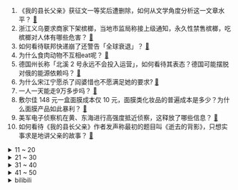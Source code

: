 1. 《我的县长父亲》获征文一等奖后遭删除，如何从文学角度分析这一文章水平？ [:link:](https://www.zhihu.com/question/554365776)
2. 浙江义乌要求商家下架槟榔，当地市监局称接上级通知，永久性禁售槟榔，吃槟榔对人体有哪些危害？ [:link:](https://www.zhihu.com/question/554405669)
3. 如何看待联邦快递崩了还警告「全球衰退」？ [:link:](https://www.zhihu.com/question/554251604)
4. 为什么食肉动物不互相eat呢？ [:link:](https://www.zhihu.com/question/546078439)
5. 德国州长称「北溪 2 号永远不会投入运营」，如何看待其表态？德国可能摆脱对俄的能源依赖吗？ [:link:](https://www.zhihu.com/question/554392897)
6. 为什么宋江宁愿杀了阎婆惜也不愿满足她的要求? [:link:](https://www.zhihu.com/question/554059663)
7. 一人一天能走9万多步吗？ [:link:](https://www.zhihu.com/question/328957067)
8. 敷尔佳 148 元一盒面膜成本仅 10 元，面膜类化妆品的普遍成本是多少？为什么面膜产品如此暴利？ [:link:](https://www.zhihu.com/question/554359229)
9. 美军电子侦察机在黄、东海进行高强度抵近侦察，这释放了哪些信息？ [:link:](https://www.zhihu.com/question/554339494)
10. 如何看待《我的县长父亲》作者发声称最初的题目叫《逝去的背影》，只想实事求是地讲父亲的故事？ [:link:](https://www.zhihu.com/question/554390998)
<details>
<summary>11 ~ 20</summary>

11. 贵阳三名干部因三荔高速重大交通事故被组织处理，这起到了哪些警示作用？ [:link:](https://www.zhihu.com/question/554387184)
12. 同事离职请了大家吃饭，唯独没叫我，平时关系不错，想不通，我应该纠结心塞吗？怎么缓解心情？ [:link:](https://www.zhihu.com/question/539307553)
13. 世界上第一辆飞行自行车亮相，可飞 40 分钟，预售价约为 77.7 万美元，你对该产品有哪些期待？ [:link:](https://www.zhihu.com/question/554208054)
14. 北京时间 20 日墨西哥发生 7.7 级地震，多地发布海啸预警，已造成 1 人死亡，目前情况如何？ [:link:](https://www.zhihu.com/question/554428730)
15. 为什么医生、律师、教师等传统职业都是越老越吃香？ [:link:](https://www.zhihu.com/question/553731923)
16. 俄媒称「俄遭制裁后仅有150家外企撤出当地市场，占比0.6%」，如何解读这一数据？ [:link:](https://www.zhihu.com/question/554348630)
17. 现在买新手机不买 5G 的话，以后会有哪些必须依赖 5G 的实用功能跟不上吗？ [:link:](https://www.zhihu.com/question/553399508)
18. 姚明在《灌篮高手》里大概是什么水平？ [:link:](https://www.zhihu.com/question/342229897)
19. 重庆猴痘病例病毒与德国病毒高度同源，有哪些信息值得关注？生活中应如何防护？ [:link:](https://www.zhihu.com/question/554352414)
20. 9 月 20 日是「全国爱牙日」，牙齿对你的健康有多重要？ [:link:](https://www.zhihu.com/question/553379811)
</details>
<details>
<summary>21 ~ 30</summary>

21. 敢不敢晒婆婆做的月子餐？ [:link:](https://www.zhihu.com/question/347580647)
22. 既然中国自古以来也酿葡萄酒，为什么没有形成像西餐一样的葡萄酒佐餐文化？ [:link:](https://www.zhihu.com/question/551937274)
23. 日媒称日本总和生育率跌至 1.30 创新低，未来日本或不复存在，如何看待此评论？日本如何应对人口危机？ [:link:](https://www.zhihu.com/question/553578475)
24. 我现在快40了，想写小说，会不会太迟了？会有出路吗？ [:link:](https://www.zhihu.com/question/545207849)
25. 罗永浩批苹果灵动岛宣传视频造假，称真机很丑，如何评价苹果的灵动岛设计？ [:link:](https://www.zhihu.com/question/554369068)
26. 国家发改委表示「今后几个月重点防范生猪价格过快上涨」，释放了怎样的信号？ [:link:](https://www.zhihu.com/question/554333715)
27. 郭靖黄蓉结婚后，黄老邪为何离家出走，放弃了整个桃花岛？ [:link:](https://www.zhihu.com/question/536798107)
28. 如何评价靳东、成毅主演的电视剧《底线》？ [:link:](https://www.zhihu.com/question/554400489)
29. 高中友谊重要还是学习重要？ [:link:](https://www.zhihu.com/question/548326176)
30. 乌克兰国家核电公司称南乌克兰核电站遭导弹袭击，有哪些信息值得关注？ [:link:](https://www.zhihu.com/question/554365442)
</details>
<details>
<summary>31 ~ 40</summary>

31. 年近 45 岁，再去考「司法考试」有意义么？ [:link:](https://www.zhihu.com/question/553091690)
32. 在原生家庭中没有得到足够爱的孩子，长大能收获很好的爱情和友情吗？ [:link:](https://www.zhihu.com/question/554379436)
33. 缓解焦虑的方法是什么? [:link:](https://www.zhihu.com/question/545755530)
34. 你们开始学Pr的时候，都怎么学的? [:link:](https://www.zhihu.com/question/335038113)
35. 宝宝鞋子怎么选？不同阶段有什么讲究吗？ [:link:](https://www.zhihu.com/question/482732430)
36. 俄媒称「德总理认为，尽管双方意见南辕北辙，但必须进一步与俄总统普京进行对话」，这释放出哪些信号？ [:link:](https://www.zhihu.com/question/554364848)
37. 处理器只能做到64位，而软件越来越臃肿，会不会有一天出现寻址能力不够一个软件使用的情况？ [:link:](https://www.zhihu.com/question/504238985)
38. 三体那么好，为什么刘慈欣得不到诺贝尔文学奖？ [:link:](https://www.zhihu.com/question/554068601)
39. 长沙某饮品店制作饮品时未按顾客要求去冰，顾客直接将饮品倒在操作台上，双方是否有更好的处理方法？ [:link:](https://www.zhihu.com/question/554326875)
40. 为什么文丑的名字要叫“丑”? [:link:](https://www.zhihu.com/question/551390638)
</details>
<details>
<summary>41 ~ 50</summary>

41. 为什么人无法忍受40℃的环境温度，在40℃的水里却很滋润？ [:link:](https://www.zhihu.com/question/67357858)
42. C++之父本人自己写的C++教材，为何并不是最受欢迎的教材？ [:link:](https://www.zhihu.com/question/550407460)
43. 美元指数今年来飙升 14%，美媒警告「将给全球经济带来大麻烦」，如何解读？美元走强会引发哪些问题？ [:link:](https://www.zhihu.com/question/554366266)
44. 虎牙《英雄联盟》主播姿态和水晶哥同时宣布停播，发生了什么？ [:link:](https://www.zhihu.com/question/552036859)
45. 央行发布 2022 年 9 月 LPR 维持不变，对我国经济有何影响？ [:link:](https://www.zhihu.com/question/554439413)
46. 《英雄联盟》为什么没有坦克型刺客？ [:link:](https://www.zhihu.com/question/553985220)
47. 「洗米华」案开审，其被控触犯 289 项罪名，非法投注金额约 6800 亿人民币，哪些信息值得关注？ [:link:](https://www.zhihu.com/question/538985026)
48. 狼人杀为什么禁止贴脸？ [:link:](https://www.zhihu.com/question/462970840)
49. 如何评价动画《赛博朋克: 边缘行者》男主角「大卫·马丁内斯」？ [:link:](https://www.zhihu.com/question/554020484)
50. 二战中的战列舰是否已经“无用”？以二战的技术，航母为主力舰，只用巡洋舰+驱逐、潜艇为辅助，是否可行？ [:link:](https://www.zhihu.com/question/554015225)
</details><details>
<summary>bilibili</summary>

</details>